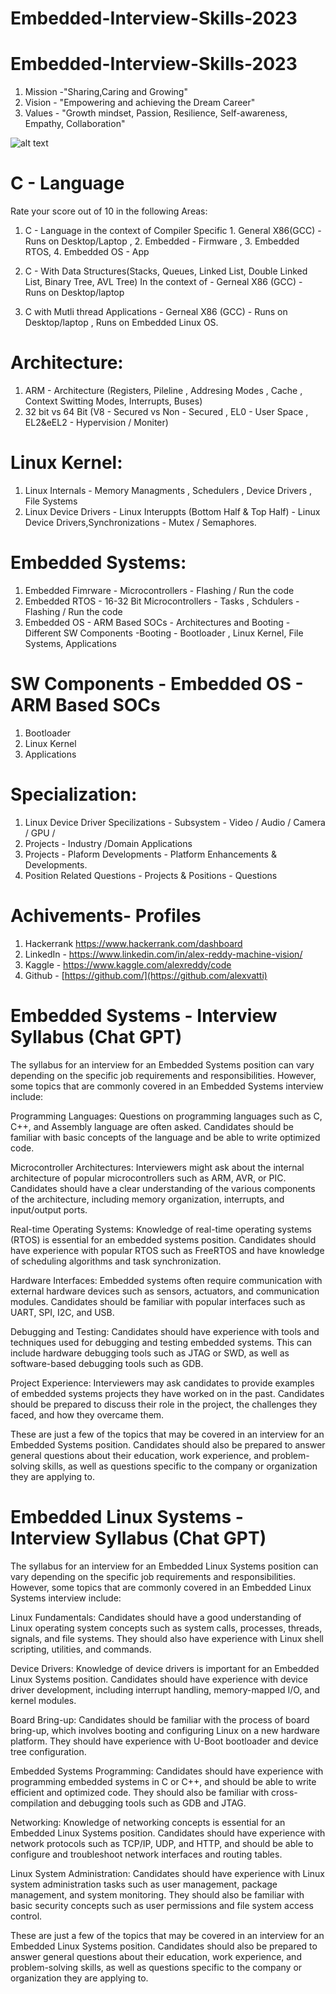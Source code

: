 # Embedded-Interview-Skills-2023


Embedded-Interview-Skills-2023
===============================

1. Mission -"Sharing,Caring and Growing"
2. Vision - "Empowering and achieving the Dream Career"
3. Values  - "Growth mindset, Passion, Resilience, Self-awareness, Empathy, Collaboration"

![alt text](https://assets-global.website-files.com/5a25950a9058c30001ce33a9/63c054647341c827a5031e74_MVVArrows_Revised.jpg)

C - Language
============
Rate your score out of 10 in the following Areas:  
1. C - Language  in the context of Compiler Specific
         1. General X86(GCC) - Runs on Desktop/Laptop , 2. Embedded - Firmware , 3. Embedded RTOS, 4. Embedded OS - App

2. C - With Data Structures(Stacks, Queues, Linked List, Double Linked List, Binary Tree, AVL Tree)
        In the context of  - Gerneal X86 (GCC) - Runs on  Desktop/laptop

3. C with Mutli thread Applications - Gerneal X86 (GCC) - Runs on  Desktop/laptop , Runs on Embedded Linux OS.


Architecture:
=============
1. ARM - Architecture (Registers, Pileline , Addresing Modes , Cache , Context Switting Modes, Interrupts, Buses)
2. 32 bit vs 64 Bit (V8 - Secured vs Non - Secured , EL0 - User Space , EL2&eEL2 - Hypervision / Moniter)

Linux Kernel:
=============
1. Linux Internals - Memory Managments , Schedulers ,  Device Drivers , File Systems
2. Linux Device Drivers - Linux Interuppts (Bottom Half & Top Half) - Linux Device Drivers,Synchronizations - Mutex / Semaphores.

Embedded Systems:
================

1. Embedded Fimrware - Microcontrollers  - Flashing / Run the code
2. Embedded RTOS -  16-32 Bit Microcontrollers - Tasks , Schdulers - Flashing / Run the code
3. Embedded OS - ARM Based SOCs -  Architectures and Booting - Different SW Components -Booting - Bootloader , Linux Kernel, File Systems, Applications

SW Components - Embedded OS - ARM Based SOCs 
===========================================
1. Bootloader  
2. Linux Kernel 
3. Applications


Specialization:
===============
1. Linux Device Driver Specilizations - Subsystem - Video / Audio / Camera / GPU / 
2. Projects - Industry /Domain Applications
3. Projects - Plaform Developments - Platform Enhancements & Developments.
4. Position Related Questions - Projects & Positions - Questions

Achivements- Profiles
======================
1. Hackerrank https://www.hackerrank.com/dashboard
2. LinkedIn - https://www.linkedin.com/in/alex-reddy-machine-vision/
3. Kaggle - https://www.kaggle.com/alexreddy/code
4. Github - [https://github.com/](https://github.com/alexvatti)
 
 
Embedded Systems - Interview Syllabus (Chat GPT)
================================================
The syllabus for an interview for an Embedded Systems position can vary depending on the specific job requirements and responsibilities. 
However, some topics that are commonly covered in an Embedded Systems interview include:

Programming Languages: Questions on programming languages such as C, C++, and Assembly language are often asked. 
Candidates should be familiar with basic concepts of the language and be able to write optimized code.

Microcontroller Architectures: Interviewers might ask about the internal architecture of popular microcontrollers such as ARM, AVR, or PIC. 
Candidates should have a clear understanding of the various components of the architecture, including memory organization, interrupts, and input/output ports.

Real-time Operating Systems: Knowledge of real-time operating systems (RTOS) is essential for an embedded systems position. 
Candidates should have experience with popular RTOS such as FreeRTOS and have knowledge of scheduling algorithms and task synchronization.

Hardware Interfaces: Embedded systems often require communication with external hardware devices such as sensors, actuators, and
communication modules. Candidates should be familiar with popular interfaces such as UART, SPI, I2C, and USB.

Debugging and Testing: Candidates should have experience with tools and techniques used for debugging and testing embedded systems.
This can include hardware debugging tools such as JTAG or SWD, as well as software-based debugging tools such as GDB.

Project Experience: Interviewers may ask candidates to provide examples of embedded systems projects they have worked on in the past.
Candidates should be prepared to discuss their role in the project, the challenges they faced, and how they overcame them.

These are just a few of the topics that may be covered in an interview for an Embedded Systems position. Candidates should also be prepared
to answer general questions about their education, work experience, and problem-solving skills, as well as questions specific to the company or organization they are applying to.

Embedded  Linux Systems - Interview Syllabus (Chat GPT)
======================================================

The syllabus for an interview for an Embedded Linux Systems position can vary depending on the specific job requirements and responsibilities. 
However, some topics that are commonly covered in an Embedded Linux Systems interview include:

Linux Fundamentals: Candidates should have a good understanding of Linux operating system concepts such as 
system calls, processes, threads, signals, and file systems. They should also have experience with Linux shell scripting, utilities, and commands.

Device Drivers: Knowledge of device drivers is important for an Embedded Linux Systems position. 
Candidates should have experience with device driver development, including interrupt handling, memory-mapped I/O, and kernel modules.

Board Bring-up: Candidates should be familiar with the process of board bring-up, which involves 
booting and configuring Linux on a new hardware platform. They should have experience with U-Boot bootloader and device tree configuration.

Embedded Systems Programming: Candidates should have experience with programming embedded systems in C or C++, 
and should be able to write efficient and optimized code. They should also be familiar with cross-compilation and debugging tools such as GDB and JTAG.

Networking: Knowledge of networking concepts is essential for an Embedded Linux Systems position. 
Candidates should have experience with network protocols such as TCP/IP, UDP, and HTTP, and should be able to configure and troubleshoot network interfaces and routing tables.

Linux System Administration: Candidates should have experience with Linux system administration tasks such as user management, 
package management, and system monitoring. They should also be familiar with basic security concepts such as user permissions and file system access control.

These are just a few of the topics that may be covered in an interview for an Embedded Linux Systems position. 
Candidates should also be prepared to answer general questions about their education, work experience, and problem-solving skills, 
as well as questions specific to the company or organization they are applying to.












 
